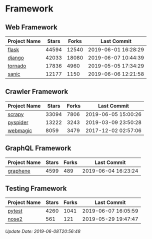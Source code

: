 # Framework

## Web Framework

| Project Name | Stars | Forks | Last Commit |
| ------------ | ----- | ----- | ----------- |
| [flask](https://github.com/pallets/flask) | 44594 | 12540 | 2019-06-01 16:28:29 |
| [django](https://github.com/django/django) | 42033 | 18080 | 2019-06-07 10:44:39 |
| [tornado](https://github.com/tornadoweb/tornado) | 17836 | 4960 | 2019-05-05 17:34:29 |
| [sanic](https://github.com/huge-success/sanic) | 12177 | 1150 | 2019-06-06 12:21:58 |

## Crawler Framework

| Project Name | Stars | Forks | Last Commit |
| ------------ | ----- | ----- | ----------- |
| [scrapy](https://github.com/scrapy/scrapy) | 33094 | 7806 | 2019-06-05 15:00:26 |
| [pyspider](https://github.com/binux/pyspider) | 13222 | 3243 | 2019-03-09 23:50:28 |
| [webmagic](https://github.com/code4craft/webmagic) | 8059 | 3479 | 2017-12-02 02:57:06 |

## GraphQL Framework

| Project Name | Stars | Forks | Last Commit |
| ------------ | ----- | ----- | ----------- |
| [graphene](https://github.com/graphql-python/graphene) | 4599 | 489 | 2019-06-04 16:23:24 |

## Testing Framework

| Project Name | Stars | Forks | Last Commit |
| ------------ | ----- | ----- | ----------- |
| [pytest](https://github.com/pytest-dev/pytest) | 4260 | 1041 | 2019-06-07 16:05:59 |
| [nose2](https://github.com/nose-devs/nose2) | 561 | 121 | 2019-05-29 19:47:47 |

*Update Date: 2019-06-08T20:56:48*